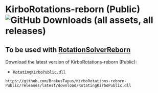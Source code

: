 # KirboRotations-reborn (Public) ![GitHub Downloads (all assets, all releases)](https://img.shields.io/github/downloads/brakustapus/KirboRotations-reborn-Public/total)




<!-- ![GitHub Downloads (all assets, latest release)](https://img.shields.io/github/:variant/BrakusTapus/KirboRotations-reborn-Public/latest/total) -->



## To be used with [RotationSolverReborn](https://github.com/FFXIV-CombatReborn/RotationSolverReborn)

Download the latest version of KirboRotations-reborn (Public):

- [`RotatingKirboPublic.dll`](https://github.com/BrakusTapus/KirboRotations-reborn-Public/releases/latest/download/RotatingKirboPublic.dll)

```
https://github.com/BrakusTapus/KirboRotations-reborn-Public/releases/latest/download/RotatingKirboPublic.dll
```
